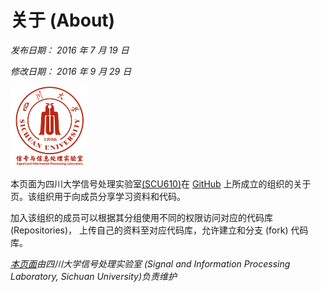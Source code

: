 # 关于 (About)
*发布日期： 2016 年 7 月 19 日*

*修改日期： 2016 年 9 月 29 日*

<img src="https://github.com/SCU610/About/blob/master/Pic/SCU_SIPL_LOGO-01.png" width="25%" height="25%">

本页面为四川大学信号处理实验室[(SCU610)](https://github.com/SCU610)在 [GitHub](http://github.com) 上所成立的组织的关于页。该组织用于向成员分享学习资料和代码。

加入该组织的成员可以根据其分组使用不同的权限访问对应的代码库 (Repositories)， 上传自己的资料至对应代码库，允许建立和分支 (fork) 代码库。



*[本页面](https://github.com/SCU610/About)由四川大学信号处理实验室 (Signal and Information Processing Laboratory, Sichuan University)负责维护*
